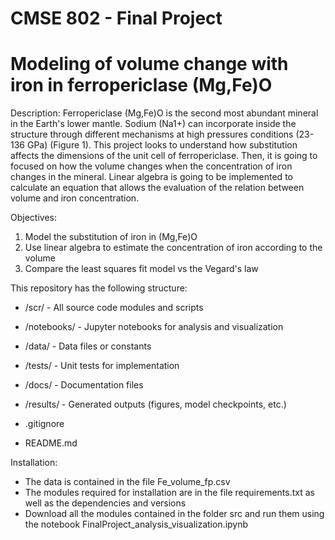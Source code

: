 # CMSE 802 - Final Project

# Modeling of volume change with iron in ferropericlase (Mg,Fe)O 

Description: Ferropericlase (Mg,Fe)O is the second most abundant mineral in the Earth's lower mantle. 
Sodium (Na1+) can incorporate inside the structure through different mechanisms at high pressures conditions (23-136 GPa) (Figure 1). 
This project looks to understand how substitution affects the dimensions of the unit cell of ferropericlase. 
Then, it is going to focused on how the volume changes when the concentration of iron changes in the mineral. 
Linear algebra is going to be implemented to calculate an equation that allows the evaluation of the relation between volume and iron concentration. 

Objectives:

1. Model the substitution of iron in (Mg,Fe)O
2. Use linear algebra to estimate the concentration of iron according to the volume
3. Compare the least squares fit model vs the Vegard's law

This repository has the following structure:

* /scr/ - All source code modules and scripts
* /notebooks/ - Jupyter notebooks for analysis and visualization
* /data/ - Data files or constants 
* /tests/ - Unit tests for implementation
* /docs/ - Documentation files
* /results/ - Generated outputs (figures, model checkpoints, etc.)

* .gitignore 
* README.md

Installation:
* The data is contained in the file Fe_volume_fp.csv
* The modules required for installation are in the file requirements.txt as well as the dependencies and versions
* Download all the modules contained in the folder src and run them using the notebook FinalProject_analysis_visualization.ipynb
